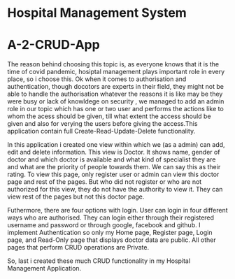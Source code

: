 # Hospital Management System
# A-2-CRUD-App

The reason behind choosing this topic is, as everyone knows that it is the time of covid pandemic, hosiptal management plays important role in every place, so i choose this.
Ok when it comes to authorisation and authentication, though docotors are experts in their field, they might not be able to handle the authorisation 
whatever the reasons it is like may be they were busy or lack of knowldege on security , we managed to add an admin role in our topic which has one or two user and performs the actions like to whom the acess should be given, till what extent the access should be given and also for verying the users before giving the access.This application contain full Create-Read-Update-Delete functionality.

In this application i created one view within which we (as a admin) can add, edit and delete information. This view is Doctor. It shows name, gender of doctor and which doctor is available and what kind of specialist they are and what are the priority of people towards them. We can say this as their rating. To view this page, only register user or admin can view this doctor page and rest of the pages. But who did not register or who are not authorized for this view, they do not have the authority to view it. They can view rest of the pages but not this doctor page.

Futhermore, there are four options with login. User can login in four different ways who are authorised. They can login either through their registered username and password or through google, facebook and github. I implement Authentication so only my Home page, Register page, Login
page, and Read-Only page that displays doctor data are public. All other pages that perform CRUD operations are Private.

So, last i created these much CRUD functionality in my Hospital Management Application.
